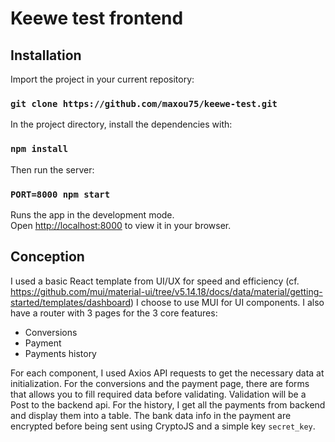 # Keewe test frontend

## Installation

Import the project in your current repository:

### `git clone https://github.com/maxou75/keewe-test.git`

In the project directory, install the dependencies with:

### `npm install`

Then run the server:

### `PORT=8000 npm start`

Runs the app in the development mode.\
Open [http://localhost:8000](http://localhost:8000) to view it in your browser.

## Conception

I used a basic React template from UI/UX for speed and efficiency (cf. https://github.com/mui/material-ui/tree/v5.14.18/docs/data/material/getting-started/templates/dashboard)
I choose to use MUI for UI components. I also have a router with 3 pages for the 3 core features:
- Conversions
- Payment
- Payments history

For each component, I used Axios API requests to get the necessary data at initialization. For the conversions and the payment page, there are forms that allows you to fill required data before validating. Validation will be a Post to the backend api.
For the history, I get all the payments from backend and display them into a table.
The bank data info in the payment are encrypted before being sent using CryptoJS and a simple key `secret_key`.